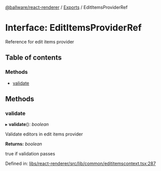 [@ballware/react-renderer](../README.md) / [Exports](../modules.md) / EditItemsProviderRef

# Interface: EditItemsProviderRef

Reference for edit items provider

## Table of contents

### Methods

- [validate](edititemsproviderref.md#validate)

## Methods

### validate

▸ **validate**(): *boolean*

Validate editors in edit items provider

**Returns:** *boolean*

true if validation passes

Defined in: [libs/react-renderer/src/lib/common/edititemscontext.tsx:287](https://github.com/ballware/ballware-client/blob/61bbbf8/libs/react-renderer/src/lib/common/edititemscontext.tsx#L287)
